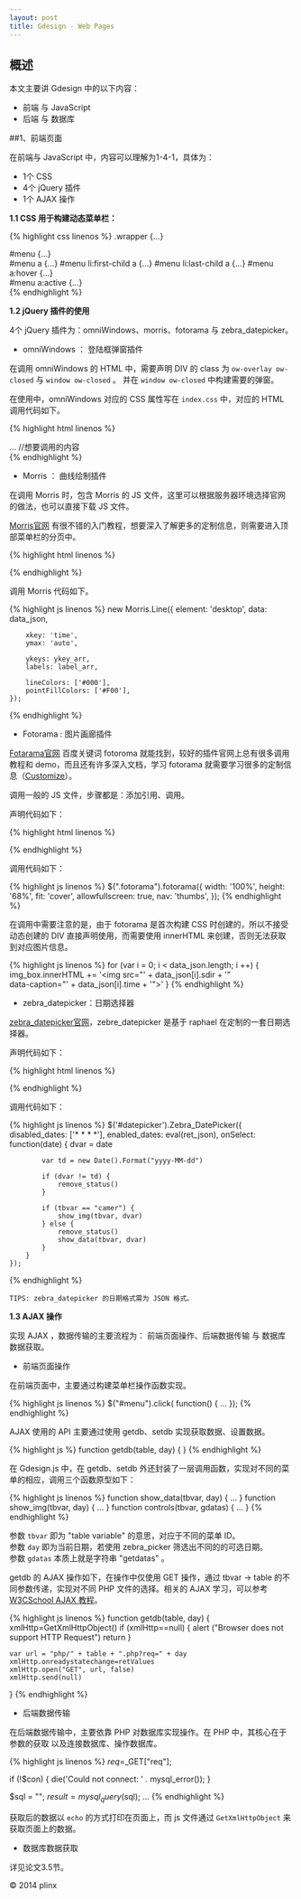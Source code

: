 ```yaml
---
layout: post
title: Gdesign - Web Pages
---
```


## 概述

本文主要讲 Gdesign 中的以下内容：

- 前端 与 JavaScript
- 后端 与 数据库

##1、前端页面

在前端与 JavaScript 中，内容可以理解为1-4-1，具体为：

- 1个 CSS
- 4个 jQuery 插件
- 1个 AJAX 操作

**1.1 CSS 用于构建动态菜单栏：**

{% highlight css linenos %}
.wrapper {...}  

#menu {...}  
#menu a {...} 
#menu li:first-child a {...} 
#menu li:last-child a {...} 
#menu a:hover {...}  
#menu a:active {...}  
{% endhighlight %}

**1.2 jQuery 插件的使用**

4个 jQuery 插件为：omniWindows、morris、fotorama 与 zebra_datepicker。

- omniWindows ： 登陆框弹窗插件

在调用 omniWindows 的 HTML 中，需要声明 DIV 的 class 为 `ow-overlay ow-closed` 与 `window ow-closed` 。
并在 `window ow-closed` 中构建需要的弹窗。

在使用中，omniWindows 对应的 CSS 属性写在 `index.css` 中，对应的 HTML 调用代码如下。

{% highlight html linenos %}
<div class="ow-overlay ow-closed"></div>
<div class="window ow-closed">
... //想要调用的内容
</div>
{% endhighlight %}

- Morris ： 曲线绘制插件

在调用 Morris 时，包含 Morris 的 JS 文件，这里可以根据服务器环境选择官网的做法，也可以直接下载 JS 文件。

[Morris官网](http://morrisjs.github.io/morris.js/) 有很不错的入门教程，想要深入了解更多的定制信息，则需要进入顶部菜单栏的分页中。

{% highlight html linenos %}
<link href="css/morris.css" rel="stylesheet">
<script src="js/jquery-1.8.2.min.js"></script>
<script src="js/morris.js"></script>
{% endhighlight %}

调用 Morris 代码如下。

{% highlight js linenos %}
new Morris.Line({
		element: 'desktop',
		data: data_json, 
	  
		xkey: 'time',
		ymax: 'auto',
		
		ykeys: ykey_arr,
		labels: label_arr,

		lineColors: ['#000'],
		pointFillColors: ['#F00'],
	});
{% endhighlight %}

- Fotorama : 图片画廊插件

[Fotarama官网](http://fotorama.io/) 百度关键词 fotoroma 就能找到，较好的插件官网上总有很多调用教程和 demo，而且还有许多深入文档，学习 fotorama 就需要学习很多的定制信息（[Customize](http://fotorama.io/customize/)）。

调用一般的 JS 文件，步骤都是：添加引用、调用。

声明代码如下：

{% highlight html linenos %}
<script src="js/jquery-1.8.2.min.js"></script>
<link href="css/fotorama.css" rel="stylesheet">
<script src="js/fotorama.js"></script>
{% endhighlight %}

调用代码如下：

{% highlight js linenos %}
$(".fotorama").fotorama({
		width: '100%',
		height: '68%',
		fit: 'cover',
		allowfullscreen: true,
		nav: 'thumbs',
	});
{% endhighlight %}

在调用中需要注意的是，由于 fotorama 是首次构建 CSS 时创建的，所以不接受动态创建的 DIV 直接声明使用，而需要使用 innerHTML 来创建，否则无法获取到对应图片信息。

{% highlight js linenos %}
for (var i = 0; i < data_json.length; i ++) {
	img_box.innerHTML += '<img src="' + data_json[i].sdir + '"\
	data-caption="' + data_json[i].time + '">'
	}
{% endhighlight %}

- zebra_datepicker：日期选择器

[zebra_datepicker官网](http://stefangabos.ro/jquery/zebra-datepicker/)，zebre_datepicker 是基于 raphael 在定制的一套日期选择器。

声明代码如下：

{% highlight html linenos %}
<link href="css/fotorama.css" rel="stylesheet">
<script src="js/raphael-2.1.0.min.js"></script>
<script src="js/zebra_datepicker.js"></script>
{% endhighlight %}

调用代码如下：

{% highlight js linenos %}
$('#datepicker').Zebra_DatePicker({
		disabled_dates: ['* * * *'],
		enabled_dates: eval(ret_json),
		onSelect: function(date) {
			dvar = date

			var td = new Date().Format("yyyy-MM-dd")

			if (dvar != td) {
				remove_status()
			}

			if (tbvar == "camer") {
				show_img(tbvar, dvar)
			} else {
				remove_status()
				show_data(tbvar, dvar)
			}
		}
	});
{% endhighlight %}

```
TIPS: zebra_datepicker 的日期格式需为 JSON 格式。
```

**1.3 AJAX 操作**

实现 AJAX ，数据传输的主要流程为： 前端页面操作、后端数据传输 与 数据库数据获取。

- 前端页面操作

在前端页面中，主要通过构建菜单栏操作函数实现。

{% highlight js linenos %}
$("#menu").click( function() { ...
});
{% endhighlight %}

AJAX 使用的 API 主要通过使用 getdb、setdb 实现获取数据、设置数据。

{% highlight js %}
function getdb(table, day) { }
{% endhighlight %}

在 Gdesign.js 中，在 getdb、setdb 外还封装了一层调用函数，实现对不同的菜单的相应，调用三个函数原型如下：

{% highlight js linenos %}
function show_data(tbvar, day) { ... }
function show_img(tbvar, day) { ... }
function controls(tbvar, gdatas) { ... }
{% endhighlight %}

参数 `tbvar` 即为 "table variable" 的意思，对应于不同的菜单 ID。          
参数 `day` 即为当前日期，若使用 zebra_picker 筛选出不同的的可选日期。     
参数 `gdatas` 本质上就是字符串  "getdatas" 。

getdb 的 AJAX 操作如下，在操作中仅使用 GET 操作，通过 tbvar -> table 的不同参数传递，实现对不同 PHP 文件的选择。相关的 AJAX 学习，可以参考 [W3CSchool AJAX 教程](http://www.w3school.com.cn/ajax/index.asp)。

{% highlight js linenos %}
function getdb(table, day) { 
	xmlHttp=GetXmlHttpObject()
	if (xmlHttp==null) {
		alert ("Browser does not support HTTP Request")
		return
	}

	var url = "php/" + table + ".php?req=" + day
	xmlHttp.onreadystatechange=retValues
	xmlHttp.open("GET", url, false)
	xmlHttp.send(null)
}
{% endhighlight %}

- 后端数据传输

在后端数据传输中，主要依靠 PHP 对数据库实现操作。在 PHP 中，其核心在于参数的获取 以及连接数据库、操作数据库。

{% highlight js linenos %}
$req=$_GET["req"];

if (!$con)
{
die('Could not connect: ' . mysql_error());
}

$sql = "";
$result = mysql_query($sql);
...
{% endhighlight %}

获取后的数据以 `echo` 的方式打印在页面上，而 js 文件通过 `GetXmlHttpObject` 来获取页面上的数据。

- 数据库数据获取

详见论文3.5节。

&copy; 2014 plinx
